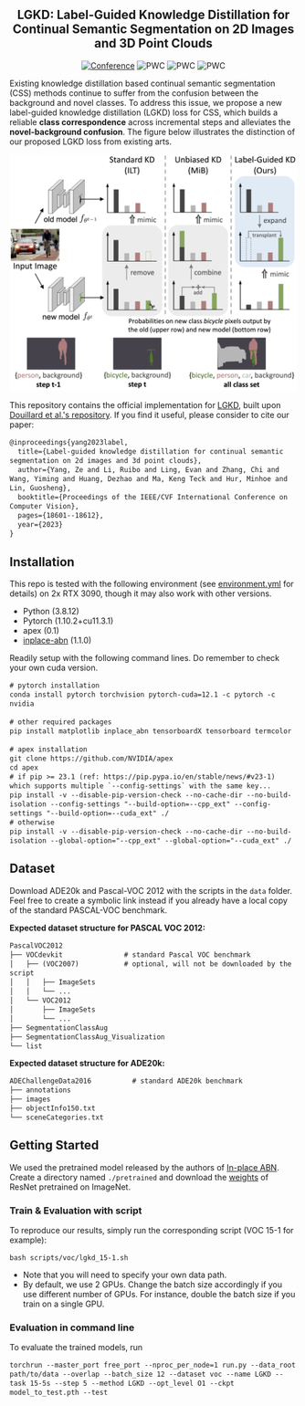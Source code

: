 <div align="center">

## LGKD: Label-Guided Knowledge Distillation for Continual Semantic Segmentation on 2D Images and 3D Point Clouds

[![Conference](https://img.shields.io/badge/ICCV-2023-blue)](https://openaccess.thecvf.com/content/ICCV2023/papers/Yang_Label-Guided_Knowledge_Distillation_for_Continual_Semantic_Segmentation_on_2D_Images_ICCV_2023_paper.pdf)
![PWC](https://img.shields.io/endpoint.svg?url=https://paperswithcode.com/badge/label-guided-knowledge-distillation-for/continual-semantic-segmentation-on-pascal-voc)
![PWC](https://img.shields.io/endpoint.svg?url=https://paperswithcode.com/badge/label-guided-knowledge-distillation-for/continual-semantic-segmentation-on-ade20k)
![PWC](https://img.shields.io/endpoint.svg?url=https://paperswithcode.com/badge/label-guided-knowledge-distillation-for/continual-semantic-segmentation-on-scannet)
</div>

Existing knowledge distillation based continual semantic segmentation (CSS) methods continue to suffer from the confusion between the background and novel classes.
To address this issue, we propose a new label-guided knowledge distillation (LGKD) loss for CSS, which builds a reliable **class correspondence** across incremental steps and alleviates the **novel-background confusion**.
The figure below illustrates the distinction of our proposed LGKD loss from existing arts.
<div align="center">
  <img src="images/teaser.png" width="600">
</div>

This repository contains the official implementation for [LGKD](https://openaccess.thecvf.com/content/ICCV2023/papers/Yang_Label-Guided_Knowledge_Distillation_for_Continual_Semantic_Segmentation_on_2D_Images_ICCV_2023_paper.pdf), built upon [Douillard et al.'s repository](https://github.com/arthurdouillard/CVPR2021_PLOP).
If you find it useful, please consider to cite our paper:
```
@inproceedings{yang2023label,
  title={Label-guided knowledge distillation for continual semantic segmentation on 2d images and 3d point clouds},
  author={Yang, Ze and Li, Ruibo and Ling, Evan and Zhang, Chi and Wang, Yiming and Huang, Dezhao and Ma, Keng Teck and Hur, Minhoe and Lin, Guosheng},
  booktitle={Proceedings of the IEEE/CVF International Conference on Computer Vision},
  pages={18601--18612},
  year={2023}
}
```

## Installation

This repo is tested with the following environment (see [environment.yml](environment.yml) for details) on 2x RTX 3090, though it may also work with other versions.
- Python (3.8.12)
- Pytorch (1.10.2+cu11.3.1)
- apex (0.1)
- [inplace-abn](https://github.com/mapillary/inplace_abn) (1.1.0)

Readily setup with the following command lines. Do remember to check your own cuda version.
```
# pytorch installation
conda install pytorch torchvision pytorch-cuda=12.1 -c pytorch -c nvidia

# other required packages
pip install matplotlib inplace_abn tensorboardX tensorboard termcolor

# apex installation
git clone https://github.com/NVIDIA/apex
cd apex
# if pip >= 23.1 (ref: https://pip.pypa.io/en/stable/news/#v23-1) which supports multiple `--config-settings` with the same key... 
pip install -v --disable-pip-version-check --no-cache-dir --no-build-isolation --config-settings "--build-option=--cpp_ext" --config-settings "--build-option=--cuda_ext" ./
# otherwise
pip install -v --disable-pip-version-check --no-cache-dir --no-build-isolation --global-option="--cpp_ext" --global-option="--cuda_ext" ./
```

## Dataset

Download ADE20k and Pascal-VOC 2012 with the scripts in the `data` folder.
Feel free to create a symbolic link instead if you already have a local copy of the standard PASCAL-VOC benchmark.

**Expected dataset structure for PASCAL VOC 2012:**

    PascalVOC2012
    ├── VOCdevkit               # standard Pascal VOC benchmark
    │   ├── (VOC2007)           # optional, will not be downloaded by the script
    │   │   ├── ImageSets
    │   │   └── ...
    │   └── VOC2012
    │       ├── ImageSets
    │       └── ...
    ├── SegmentationClassAug
    ├── SegmentationClassAug_Visualization
    └── list
**Expected dataset structure for ADE20k:**

    ADEChallengeData2016          # standard ADE20k benchmark
    ├── annotations
    ├── images
    ├── objectInfo150.txt
    └── sceneCategories.txt

## Getting Started

We used the pretrained model released by the authors of [In-place ABN](https://github.com/mapillary/inplace_abn#training-on-imagenet-1k).
Create a directory named `./pretrained` and download the [weights](https://github.com/Ze-Yang/LGKD/releases/download/v1.0/resnet101_iabn_sync.pth.tar) of ResNet pretrained on ImageNet.

### Train & Evaluation with script

To reproduce our results, simply run the corresponding script (VOC 15-1 for example):
```
bash scripts/voc/lgkd_15-1.sh
```

- Note that you will need to specify your own data path.
- By default, we use 2 GPUs. Change the batch size accordingly if you use different number of GPUs.
For instance, double the batch size if you train on a single GPU.

### Evaluation in command line

To evaluate the trained models, run
```
torchrun --master_port free_port --nproc_per_node=1 run.py --data_root path/to/data --overlap --batch_size 12 --dataset voc --name LGKD --task 15-5s --step 5 --method LGKD --opt_level O1 --ckpt model_to_test.pth --test
```